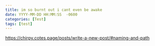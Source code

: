 ```yaml
---
title: im so burnt out i cant even be awake
date: YYYY-MM-DD HH:MM:SS  -0600
categories: [Test]
tags: [test]
---
```


https://chirpy.cotes.page/posts/write-a-new-post/#naming-and-path